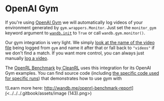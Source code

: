 # OpenAI Gym

If you're using [OpenAI Gym](https://gym.openai.com) we will automatically log videos of your environment generated by `gym.wrappers.Monitor`. Just set the `monitor_gym` keyword argument to [`wandb.init`](../../../ref/python/init.md) to `True` or call `wandb.gym.monitor()`.

Our gym integration is very light. We simply [look at the name of the video file](https://github.com/wandb/client/blob/master/wandb/integration/gym/\__init\_\_.py#L15) being logged from `gym` and name it after that or fall back to `"videos"` if we don't find a match. If you want more control, you can always just manually [log a video](../../track/log/media.md).

The [OpenRL Benchmark](http://wandb.me/openrl-benchmark-report) by[ CleanRL](https://github.com/vwxyzjn/cleanrl) uses this integration for its OpenAI Gym examples. You can find source code (including [the specific code used for specific runs](https://wandb.ai/cleanrl/cleanrl.benchmark/runs/2jrqfugg/code?workspace=user-costa-huang)) that demonstrates how to use gym with

![Learn more here: http://wandb.me/openrl-benchmark-report](<../../../.gitbook/assets/image (143).png>)
